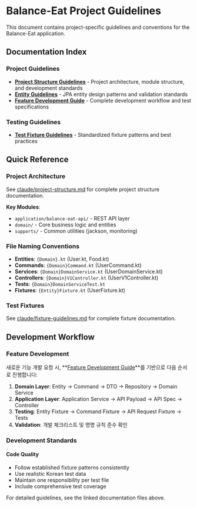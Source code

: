 # Balance-Eat Project Guidelines

This document contains project-specific guidelines and conventions for the Balance-Eat application.

## Documentation Index

### Project Guidelines
- **[Project Structure Guidelines](claude/project-structure.md)** - Project architecture, module structure, and development standards
- **[Entity Guidelines](claude/entity-guidelines.md)** - JPA entity design patterns and validation standards
- **[Feature Development Guide](claude/feature-development-guide.md)** - Complete development workflow and test specifications

### Testing Guidelines
- **[Test Fixture Guidelines](claude/fixture-guidelines.md)** - Standardized fixture patterns and best practices

## Quick Reference

### Project Architecture
See [claude/project-structure.md](claude/project-structure.md) for complete project structure documentation.

**Key Modules**:
- `application/balance-eat-api/` - REST API layer
- `domain/` - Core business logic and entities
- `supports/` - Common utilities (jackson, monitoring)

### File Naming Conventions
- **Entities**: `{Domain}.kt` (User.kt, Food.kt)
- **Commands**: `{Domain}Command.kt` (UserCommand.kt)
- **Services**: `{Domain}DomainService.kt` (UserDomainService.kt)
- **Controllers**: `{Domain}V1Controller.kt` (UserV1Controller.kt)
- **Tests**: `{Domain}DomainServiceTest.kt`
- **Fixtures**: `{Entity}Fixture.kt` (UserFixture.kt)

### Test Fixtures
See [claude/fixture-guidelines.md](claude/fixture-guidelines.md) for complete fixture documentation.

## Development Workflow

### Feature Development
새로운 기능 개발 요청 시, **[Feature Development Guide](claude/feature-development-guide.md)**를 기반으로 다음 순서로 진행합니다:

1. **Domain Layer**: Entity → Command → DTO → Repository → Domain Service
2. **Application Layer**: Application Service → API Payload → API Spec → Controller
3. **Testing**: Entity Fixture → Command Fixture → API Request Fixture → Tests
4. **Validation**: 개발 체크리스트 및 명명 규칙 준수 확인

### Development Standards

#### Code Quality
- Follow established fixture patterns consistently
- Use realistic Korean test data
- Maintain one responsibility per test file
- Include comprehensive test coverage

For detailed guidelines, see the linked documentation files above.